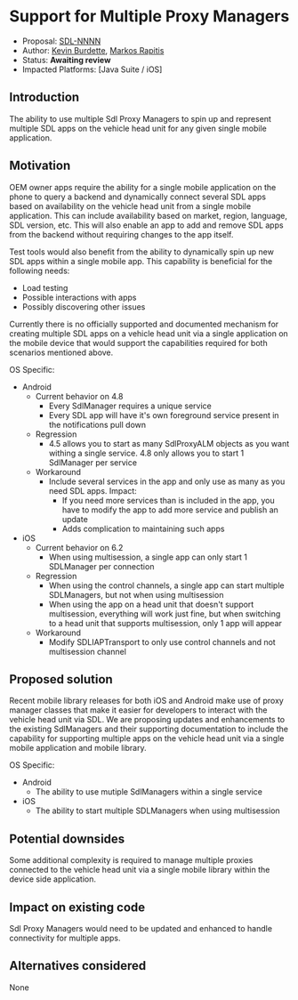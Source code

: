 # Support for Multiple Proxy Managers

* Proposal: [SDL-NNNN](NNNN-Multi-Proxy-Managers.md)
* Author: [Kevin Burdette](https://github.com/khburdette), [Markos Rapitis](https://github.com/mrapitis)
* Status: **Awaiting review**
* Impacted Platforms: [Java Suite / iOS]

## Introduction

The ability to use multiple Sdl Proxy Managers to spin up and represent multiple SDL apps on the vehicle head unit for any given single mobile application.

## Motivation

OEM owner apps require the ability for a single mobile application on the phone to query a backend and dynamically connect several SDL apps based on availability on the vehicle head unit from a single mobile application. This can include availability based on market, region, language, SDL version, etc. This will also enable an app to add and remove SDL apps from the backend without requiring changes to the app itself.

Test tools would also benefit from the ability to dynamically spin up new SDL apps within a single mobile app. This capability is beneficial for the following needs:
* Load testing
* Possible interactions with apps
* Possibly discovering other issues

Currently there is no officially supported and documented mechanism for creating multiple SDL apps on a vehicle head unit via a single application on the mobile device that would support the capabilities required for both scenarios mentioned above.

OS Specific:
* Android
  * Current behavior on 4.8
    * Every SdlManager requires a unique service
    * Every SDL app will have it's own foreground service present in the notifications pull down
  * Regression
    * 4.5 allows you to start as many SdlProxyALM objects as you want withing a single service. 4.8 only allows you to start 1 SdlManager per service
  * Workaround
    * Include several services in the app and only use as many as you need SDL apps. Impact:
      * If you need more services than is included in the app, you have to modify the app to add more service and publish an update
      * Adds complication to maintaining such apps
* iOS
  * Current behavior on 6.2
    * When using multisession, a single app can only start 1 SDLManager per connection
  * Regression
    * When using the control channels, a single app can start multiple SDLManagers, but not when using multisession
    * When using the app on a head unit that doesn't support multisession, everything will work just fine, but when switching to a head unit that supports multisession, only 1 app will appear
  * Workaround
    * Modify SDLIAPTransport to only use control channels and not multisession channel

## Proposed solution

Recent mobile library releases for both iOS and Android make use of proxy manager classes that make it easier for developers to interact with the vehicle head unit via SDL.  We are proposing updates and enhancements to the existing SdlManagers and their supporting documentation to include the capability for supporting multiple apps on the vehicle head unit via a single mobile application and mobile library.

OS Specific:
* Android
  * The ability to use mutiple SdlManagers within a single service
* iOS
  * The ability to start multiple SDLManagers when using multisession

## Potential downsides

Some additional complexity is required to manage multiple proxies connected to the vehicle head unit via a single mobile library within the device side application.

## Impact on existing code

Sdl Proxy Managers would need to be updated and enhanced to handle connectivity for multiple apps.

## Alternatives considered

None
